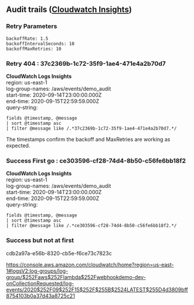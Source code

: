 ## Audit trails ([Cloudwatch Insights](https://console.aws.amazon.com/cloudwatch/home?region=us-east-1#logsV2:logs-insights$3FqueryDetail$3D$257E$2528end$257E$25272020-09-15T22*3a59*3a59.000Z$257Estart$257E$25272020-09-14T23*3a00*3a00.000Z$257EtimeType$257E$2527ABSOLUTE$257Etz$257E$2527Local$257EeditorString$257E$2527fields*20*40timestamp*2c*20*40message*0a*7c*20sort*20*40timestamp*20asc*0a*7c*20filter*20*40message*20like*20*2f.*2acdb2a97a-e56b-8320-cb5e-f6ce73c7823c.*2a*2f$257EisLiveTail$257Efalse$257EqueryId$257E$25279ed584de-2c2e-4823-b143-8f902310a006$257Esource$257E$2528$257E$2527*2faws*2fevents*2fdemo_audit$2529$2529))

### Retry Parameters

```
backoffRate: 1.5
backoffIntervalSeconds: 10
backoffMaxRetries: 10
```

### Retry 404 : 37c2369b-1c72-35f9-1ae4-471e4a2b70d7

**CloudWatch Logs Insights**  
region: us-east-1  
log-group-names: /aws/events/demo_audit  
start-time: 2020-09-14T23:00:00.000Z  
end-time: 2020-09-15T22:59:59.000Z  
query-string:
```
fields @timestamp, @message
| sort @timestamp asc
| filter @message like /.*37c2369b-1c72-35f9-1ae4-471e4a2b70d7.*/
```

The timestamps confirm the backoff and MaxRetries are working as expected.


### Success First go : ce303596-cf28-74d4-8b50-c56fe6bb18f2

**CloudWatch Logs Insights**  
region: us-east-1  
log-group-names: /aws/events/demo_audit  
start-time: 2020-09-14T23:00:00.000Z  
end-time: 2020-09-15T22:59:59.000Z  
query-string:
```
fields @timestamp, @message
| sort @timestamp asc
| filter @message like /.*ce303596-cf28-74d4-8b50-c56fe6bb18f2.*/
```



### Success but not at first
cdb2a97a-e56b-8320-cb5e-f6ce73c7823c

https://console.aws.amazon.com/cloudwatch/home?region=us-east-1#logsV2:log-groups/log-group/$252Faws$252Flambda$252Fwebhookdemo-dev-onCollectionRequested/log-events/2020$252F09$252F15$252F$255B$2524LATEST$255D4d3809bff8754103b0a37d43a8725c21

